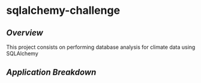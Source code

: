 # sqlalchemy-challenge

## *Overview*

This project consists on performing database analysis for climate data using SQLAlchemy

## *Application Breakdown*


